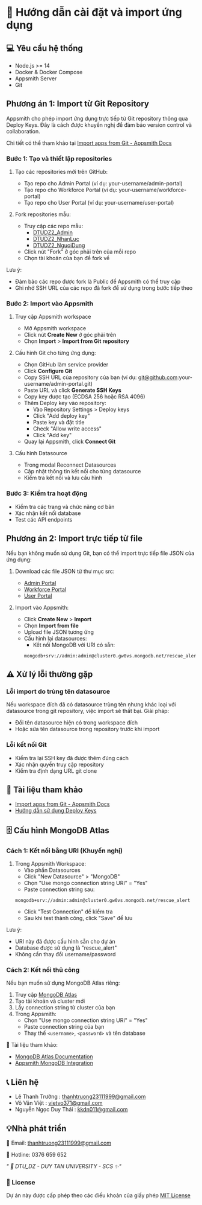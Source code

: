 # 🔧 Hướng dẫn cài đặt và import ứng dụng

## 💻 Yêu cầu hệ thống
- Node.js >= 14
- Docker & Docker Compose 
- Appsmith Server
- Git

## Phương án 1: Import từ Git Repository

Appsmith cho phép import ứng dụng trực tiếp từ Git repository thông qua Deploy Keys. Đây là cách được khuyến nghị để đảm bảo version control và collaboration.

Chi tiết có thể tham khảo tại [Import apps from Git - Appsmith Docs](https://docs.appsmith.com/advanced-concepts/version-control-with-git/import-from-repository)

### Bước 1: Tạo và thiết lập repositories

1. Tạo các repositories mới trên GitHub:
   - Tạo repo cho Admin Portal (ví dụ: your-username/admin-portal)
   - Tạo repo cho Workforce Portal (ví dụ: your-username/workforce-portal)
   - Tạo repo cho User Portal (ví dụ: your-username/user-portal)

2. Fork repositories mẫu:
   - Truy cập các repo mẫu:
     + [DTUDZ2_Admin](https://github.com/Truongpyeo/DTUDZ2_Admin)
     + [DTUDZ2_NhanLuc](https://github.com/Truongpyeo/DTUDZ2_NhanLuc)
     + [DTUDZ2_NguoiDung](https://github.com/Truongpyeo/DTUDZ2_NguoiDung)
   - Click nút "Fork" ở góc phải trên của mỗi repo
   - Chọn tài khoản của bạn để fork về

Lưu ý: 
- Đảm bảo các repo được fork là Public để Appsmith có thể truy cập
- Ghi nhớ SSH URL của các repo đã fork để sử dụng trong bước tiếp theo

### Bước 2: Import vào Appsmith

1. Truy cập Appsmith workspace
   - Mở Appsmith workspace
   - Click nút **Create New** ở góc phải trên
   - Chọn **Import** > **Import from Git repository**

2. Cấu hình Git cho từng ứng dụng:
   - Chọn GitHub làm service provider
   - Click **Configure Git**
   - Copy SSH URL của repository của bạn (ví dụ: git@github.com:your-username/admin-portal.git)
   - Paste URL và click **Generate SSH Keys**
   - Copy key được tạo (ECDSA 256 hoặc RSA 4096)
   - Thêm Deploy key vào repository:
     + Vào Repository Settings > Deploy keys
     + Click "Add deploy key"
     + Paste key và đặt title
     + Check "Allow write access"
     + Click "Add key"
   - Quay lại Appsmith, click **Connect Git**

3. Cấu hình Datasource
   - Trong modal Reconnect Datasources
   - Cập nhật thông tin kết nối cho từng datasource
   - Kiểm tra kết nối và lưu cấu hình

### Bước 3: Kiểm tra hoạt động
- Kiểm tra các trang và chức năng cơ bản
- Xác nhận kết nối database
- Test các API endpoints

## Phương án 2: Import trực tiếp từ file

Nếu bạn không muốn sử dụng Git, bạn có thể import trực tiếp file JSON của ứng dụng:

1. Download các file JSON từ thư mục src:
    - [Admin Portal](../src/DTUDZ2_Admin.json)
    - [Workforce Portal](../src/DTUDZ2_NhanLuc.json) 
    - [User Portal](../src/DTUDZ2_NguoiDung.json)

2. Import vào Appsmith:
   - Click **Create New** > **Import**
   - Chọn **Import from file**
   - Upload file JSON tương ứng
   - Cấu hình lại datasources:
     + Kết nối MongoDB với URI có sẵn:
     ```
     mongodb+srv://admin:admin@cluster0.gw0vs.mongodb.net/rescue_alert
     ```

## ⚠️ Xử lý lỗi thường gặp

### Lỗi import do trùng tên datasource
Nếu workspace đích đã có datasource trùng tên nhưng khác loại với datasource trong git repository, việc import sẽ thất bại. Giải pháp:
- Đổi tên datasource hiện có trong workspace đích
- Hoặc sửa tên datasource trong repository trước khi import

### Lỗi kết nối Git
- Kiểm tra lại SSH key đã được thêm đúng cách
- Xác nhận quyền truy cập repository
- Kiểm tra định dạng URL git clone

## 📇 Tài liệu tham khảo
- [Import apps from Git - Appsmith Docs](https://docs.appsmith.com/advanced-concepts/version-control-with-git/import-from-repository)
- [Hướng dẫn sử dụng Deploy Keys](https://docs.github.com/en/developers/overview/managing-deploy-keys)

## 🗄️ Cấu hình MongoDB Atlas

### Cách 1: Kết nối bằng URI (Khuyến nghị)

1. Trong Appsmith Workspace:
   - Vào phần Datasources
   - Click "New Datasource" > "MongoDB"
   - Chọn "Use mongo connection string URI" = "Yes"
   - Paste connection string sau:
   ```
   mongodb+srv://admin:admin@cluster0.gw0vs.mongodb.net/rescue_alert
   ```
   - Click "Test Connection" để kiểm tra
   - Sau khi test thành công, click "Save" để lưu

Lưu ý:
- URI này đã được cấu hình sẵn cho dự án
- Database được sử dụng là "rescue_alert"
- Không cần thay đổi username/password

### Cách 2: Kết nối thủ công

Nếu bạn muốn sử dụng MongoDB Atlas riêng:

1. Truy cập [MongoDB Atlas](https://www.mongodb.com/cloud/atlas/register)
2. Tạo tài khoản và cluster mới
3. Lấy connection string từ cluster của bạn
4. Trong Appsmith:
   - Chọn "Use mongo connection string URI" = "Yes" 
   - Paste connection string của bạn
   - Thay thế `<username>`, `<password>` và tên database

📇 Tài liệu tham khảo:
- [MongoDB Atlas Documentation](https://www.mongodb.com/docs/atlas/)
- [Appsmith MongoDB Integration](https://docs.appsmith.com/reference/datasources/mongodb)

## 📞 Liên hệ
- Lê Thanh Trường       :  <u>thanhtruong23111999@gmail.com</u>
- Võ Văn Việt           :  <u>vietvo371@gmail.com</u>
- Nguyễn Ngọc Duy Thái  :  <u>kkdn011@gmail.com</u>


## 💡Nhà phát triển

📧 Email: thanhtruong23111999@gmail.com

📱 Hotline: 0376 659 652

*" 🏫 DTU_DZ - DUY TAN UNIVERSITY - SCS ✨"*
### 📝 License
Dự án này được cấp phép theo các điều khoản của giấy phép [MIT License](https://github.com/Truongpyeo/DTURelifeLink/blob/master/LICENSE)
